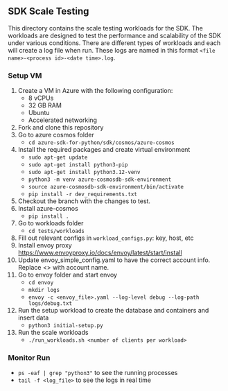 ## SDK Scale Testing
This directory contains the scale testing workloads for the SDK. The workloads are designed to test the performance 
and scalability of the SDK under various conditions. There are different types of workloads and each will create a log 
file when run. These logs are named in this format `<file name>-<process id>-<date time>.log`. 

### Setup VM
1. Create a VM in Azure with the following configuration:
   - 8 vCPUs
   - 32 GB RAM
   - Ubuntu
   - Accelerated networking
2. Fork and clone this repository
3. Go to azure cosmos folder
   - `cd azure-sdk-for-python/sdk/cosmos/azure-cosmos`
4. Install the required packages and create virtual environment
   - `sudo apt-get update`
   - `sudo apt-get install python3-pip`
   - `sudo apt-get install python3.12-venv`
   - `python3 -m venv azure-cosmosdb-sdk-environment`
   - `source azure-cosmosdb-sdk-environment/bin/activate`
   - `pip install -r dev_requirements.txt`
5. Checkout the branch with the changes to test. 
6. Install azure-cosmos
   - `pip install .`
7. Go to workloads folder
    - `cd tests/workloads`
8. Fill out relevant configs in `workload_configs.py`: key, host, etc
9. Install envoy proxy https://www.envoyproxy.io/docs/envoy/latest/start/install
10. Update envoy_simple_config.yaml to have the correct account info. Replace <> with account name.
11. Go to envoy folder and start envoy
    - `cd envoy`
    - `mkdir logs`
    - `envoy -c <envoy_file>.yaml --log-level debug --log-path logs/debug.txt`
12. Run the setup workload to create the database and containers and insert data
    - `python3 initial-setup.py`
13. Run the scale workloads
    - `./run_workloads.sh <number of clients per workload>`

### Monitor Run
- `ps -eaf | grep "python3"` to see the running processes
- `tail -f <log_file>` to see the logs in real time 

